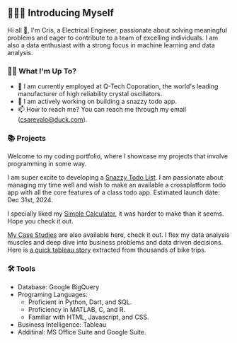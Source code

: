 ## 🙋🏻‍♂️ Introducing Myself 

Hi all 👋, I'm Cris, a Electrical Engineer, passionate about solving meaningful problems and eager to contribute to a team of excelling individuals. I am also a data enthusiast with a strong focus in machine learning and data analysis. 

<!---
Currently, I'm open to entry-level opportunities in roles such as Electrical Engineer, Software Engineer, and Data Analyst.
--->

### 🤷‍♂ What I'm Up To?
- 🌱 I am currently employed at Q-Tech Coporation, the world's leading manufacturer of high reliability crystal oscillators.
- 💞️ I am actively working on building a snazzy todo app.
- 📫 How to reach me? You can reach me through my email (csarevalo@duck.com).


### 📚 Projects

Welcome to my coding portfolio, where I showcase my projects that involve programming in some way. 

I am super excite to developing a [Snazzy Todo List](https://csarevalo.github.io/snazzy-todo-list/). I am passionate about managing my time well and wish to make an available a crossplatform todo app with all the core features of a class todo app. Estimated launch date: Dec 31st, 2024.

I specially liked my [Simple Calculator](https://csarevalo.github.io/Flutter-App-Simple-Calculator/), it was harder to make than it seems. Hope you check it out.

[My Case Studies](https://csarevalo.github.io/Case-Studies/) are also available here, check it out. I flex my data analysis muscles and deep dive into business problems and data driven decisions. Here is [a quick tableau story](https://csarevalo.github.io/cyclistic-data-analysis/) extracted from thousands of bike trips.


### 🛠️ Tools

- Database: Google BigQuery
- Programing Languages:
  - Proficient in Python, Dart, and SQL.
  - Proficiency in MATLAB, C, and R.
  - Familiar with HTML, Javascript, and CSS.
- Business Intelligence: Tableau
- Additinal: MS Office Suite and Google Suite.



<!---
- 🌱 I am actively applying to jobs in Electrical Engineering Field.
- 💞️ I’m also currently working on building a web portfolio to showcase my projects well, ... I'll post the link here when I'm done
--->


<!--
###🙋🏻‍♂️ Introducing Myself

I'm Cristian, a data junior enthusiast with a strong focus in SQL. 

With expertise in query optimization, database design, data modeling, and data analysis, I'm passionate about helping businesses make sense of their data.

Currently, I'm open to opportunities in roles such as Electrical Engineering, Machine Learning, Data Analyst, Business Intelligence Analyst, and Analytics Engineer.

- Python: NumPy, Pandas, Matplotlib,...

###📚 Projects

### 🛠️ Tools

- 1
- 2...
--->
